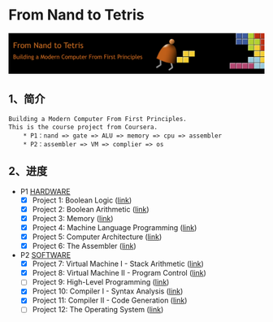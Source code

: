 # From Nand to Tetris

![](./icon.png)

## 1、简介
    Building a Modern Computer From First Principles.
    This is the course project from Coursera.
        * P1：nand => gate => ALU => memory => cpu => assembler
        * P2：assembler => VM => complier => os

## 2、进度
* P1 [HARDWARE](https://link.zhihu.com/?target=https%3A//www.coursera.org/learn/build-a-computer)
  * [X]  Project 1: Boolean Logic ([link](https://www.nand2tetris.org/project01))
  * [X]  Project 2: Boolean Arithmetic ([link](https://www.nand2tetris.org/project02))
  * [X]  Project 3: Memory ([link](https://www.nand2tetris.org/project03))
  * [X]  Project 4: Machine Language Programming ([link](https://www.nand2tetris.org/project04))
  * [X]  Project 5: Computer Architecture ([link](https://www.nand2tetris.org/project05))
  * [X]  Project 6: The Assembler ([link](https://www.nand2tetris.org/project06))

* P2 [SOFTWARE](https://www.coursera.org/learn/nand2tetris2)
  * [X]  Project 7: Virtual Machine I - Stack Arithmetic ([link](https://www.nand2tetris.org/project07))
  * [X]  Project 8: Virtual Machine II - Program Control ([link](https://www.nand2tetris.org/project08))
  * [ ]  Project 9: High-Level Programming ([link](https://www.nand2tetris.org/project09))
  * [X]  Project 10: Compiler I - Syntax Analysis ([link](https://www.nand2tetris.org/project10))
  * [X]  Project 11: Compiler II - Code Generation ([link](https://www.nand2tetris.org/project11))
  * [ ]  Project 12: The Operating System ([link](https://www.nand2tetris.org/project12))